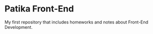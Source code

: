 # Patika Front-End

My first repository that includes homeworks and notes about Front-End Development.

